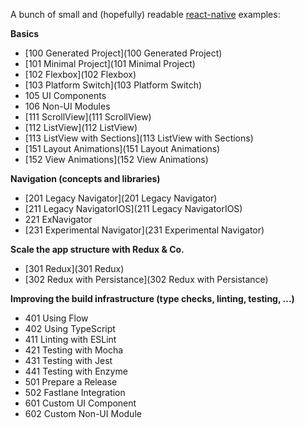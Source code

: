A bunch of small and (hopefully) readable
[react-native](http://facebook.github.io/react-native/) examples:

**Basics**

* [100 Generated Project](100 Generated Project)
* [101 Minimal Project](101 Minimal Project)
* [102 Flexbox](102 Flexbox)
* [103 Platform Switch](103 Platform Switch)
* 105 UI Components
* 106 Non-UI Modules
* [111 ScrollView](111 ScrollView)
* [112 ListView](112 ListView)
* [113 ListView with Sections](113 ListView with Sections)
* [151 Layout Animations](151 Layout Animations)
* [152 View Animations](152 View Animations)

**Navigation (concepts and libraries)**

* [201 Legacy Navigator](201 Legacy Navigator)
* [211 Legacy NavigatorIOS](211 Legacy NavigatorIOS)
* 221 ExNavigator
* [231 Experimental Navigator](231 Experimental Navigator)

**Scale the app structure with Redux & Co.**

* [301 Redux](301 Redux)
* [302 Redux with Persistance](302 Redux with Persistance)

**Improving the build infrastructure (type checks, linting, testing, ...)**

* 401 Using Flow
* 402 Using TypeScript
* 411 Linting with ESLint
* 421 Testing with Mocha
* 431 Testing with Jest
* 441 Testing with Enzyme
* 501 Prepare a Release
* 502 Fastlane Integration
* 601 Custom UI Component
* 602 Custom Non-UI Module

<!-- later:
**External libraries**

* 801 react-native-scrollable-tab-view
* 802 react-native-device example
* 803 react-native-maps example
* 804 react-native-safari-view example
-->
